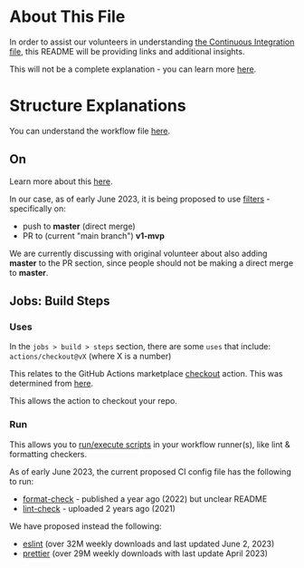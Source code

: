 # About This File

In order to assist our volunteers in understanding [the Continuous Integration file](../.github/workflows/ci.yaml), this README will be providing links and additional insights.

This will not be a complete explanation - you can learn more [here](https://docs.github.com/en/actions/learn-github-actions).

# Structure Explanations

You can understand the workflow file [here](https://docs.github.com/en/actions/learn-github-actions/understanding-github-actions#understanding-the-workflow-file).

## On

Learn more about this [here](https://docs.github.com/en/actions/using-workflows/workflow-syntax-for-github-actions#on).

In our case, as of early June 2023, it is being proposed to use [filters](https://docs.github.com/en/actions/using-workflows/workflow-syntax-for-github-actions#using-filters) - specifically on:
- push to **master** (direct merge)
- PR to (current "main branch") **v1-mvp**

We are currently discussing with original volunteer about also adding **master** to the PR section, since people should not be making a direct merge to **master**.

## Jobs:  Build Steps

### Uses

In the `jobs > build > steps` section, there are some `uses` that include:  `actions/checkout@vX` (where X is a number)

This relates to the GitHub Actions marketplace [checkout](https://github.com/marketplace/actions/checkout) action. This was determined from [here](https://docs.github.com/en/actions/learn-github-actions/finding-and-customizing-actions#adding-an-action-from-github-marketplace).

This allows the action to checkout your repo.

### Run

This allows you to [run/execute scripts](https://docs.github.com/en/actions/learn-github-actions/essential-features-of-github-actions#adding-scripts-to-your-workflow) in your workflow runner(s), like lint & formatting checkers.

As of early June 2023, the current proposed CI config file has the following to run:
- [format-check](https://www.npmjs.com/package/format-check) - published a year ago (2022) but unclear README
- [lint-check](https://www.npmjs.com/package/lint-check) - uploaded 2 years ago (2021)

We have proposed instead the following:
- [eslint](https://www.npmjs.com/package/eslint) (over 32M weekly downloads and last updated June 2, 2023)
- [prettier](https://www.npmjs.com/package/prettier) (over 29M weekly downloads with last update April 2023)
